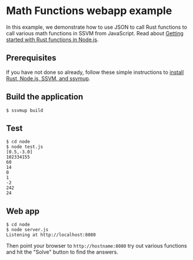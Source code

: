 # Math Functions webapp example

In this example, we demonstrate how to use JSON to call Rust functions to call various math functions in SSVM from JavaScript. Read about [Getting started with Rust functions in Node.js](https://www.secondstate.io/articles/getting-started-with-rust-function/).

## Prerequisites

If you have not done so already, follow these simple instructions to [install Rust, Node.js, SSVM, and ssvmup](https://www.secondstate.io/articles/setup-rust-nodejs/).


## Build the application

```
$ ssvmup build
```

## Test

```
$ cd node
$ node test.js
[0.5,-3.0]
102334155
60
14
0
1
-2
242
24
```

## Web app

```
$ cd node
$ node server.js
Listening at http://localhost:8080
```

Then point your browser to `http://hostname:8080` try out various functions and hit the "Solve" button to find the answers.


